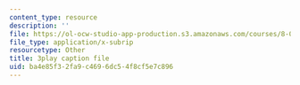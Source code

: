 ```yaml
---
content_type: resource
description: ''
file: https://ol-ocw-studio-app-production.s3.amazonaws.com/courses/8-01sc-classical-mechanics-fall-2016/ba4e85f32fa9c4696dc54f8cf5e7c896_rd9d0WBFzt8.srt
file_type: application/x-subrip
resourcetype: Other
title: 3play caption file
uid: ba4e85f3-2fa9-c469-6dc5-4f8cf5e7c896
---
```

